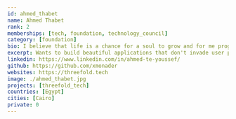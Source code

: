 ```yaml
---
id: ahmed_thabet
name: Ahmed Thabet
rank: 2
memberships: [tech, foundation, technology_council]
category: [foundation]
bio: I believe that life is a chance for a soul to grow and for me programming is one of my means towards this growth. I want to build beautiful applications that don't productize the user or invade their privacy. Giving users their freedom back and assure them complete control over their data. What I've seen at ThreeFold being part on the team for 4+ years is a lot of great values I'd like to see evolving in this world. I'm mainly involved in the development user-facing technologies e.g SDK, wikis, websites, and infrastructure setup at Threefold.
excerpt: Wants to build beautiful applications that don't invade user privacy.
linkedin: https://www.linkedin.com/in/ahmed-te-youssef/
github: https://github.com/xmonader
websites: https://threefold.tech
image: ./ahmed_thabet.jpg
projects: [threefold_tech]
countries: [Egypt]
cities: [Cairo]
private: 0
---
```

